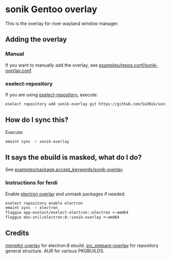 # sonik Gentoo overlay

This is the overlay for river wayland window manager.

## Adding the overlay

### Manual

If you want to manually add the overlay, see [examples/repos.conf/sonik-overlay.conf](https://github.com/So2Nik/sonik-overlay/blob/master/examples/repos.conf/sonik-overlay.conf).

### eselect-repository

If you are using [eselect-repository](https://wiki.gentoo.org/wiki/Eselect/Repository), execute:

``` sh
eselect repository add sonik-overlay git https://github.com/So2Nik/sonik-overlay
```

## How do I sync this?

Execute:

``` sh
emaint sync -r sonik-overlay
```

## It says the ebuild is masked, what do I do?

See [examples/package.accept_keywords/sonik-overlay](https://github.com/So2Nik/sonik-overlay/blob/master/examples/package.accept_keywords/sonik-overlay).

### Instructions for ferdi

Enable [electron overlay](https://github.com/elprans/electron-overlay) and unmask packages if needed.

``` sh
eselect repository enable electron
emaint sync -r electron
flaggie app-eselect/eselect-electron::electron +~amd64
flaggie dev-util/electron:8::sonik-overlay +~amd64
```

## Credits

[menelkir overlay](https://gitlab.com/menelkir/gentoo-overlay) for electron:8 ebuild.
[src_prepare-overlay](https://gitlab.com/src_prepare/src_prepare-overlay) for repository general structure.
AUR for various PKGBUILDS.
